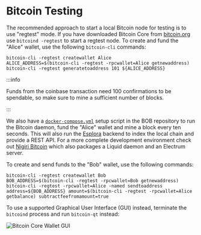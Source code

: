 # Bitcoin Testing

The recommended approach to start a local Bitcoin node for testing is to use "regtest" mode. If you have downloaded Bitcoin Core from [bitcoin.org](https://bitcoin.org/en/download) use `bitcoind -regtest` to start a regtest node. To create and fund the "Alice" wallet, use the following `bitcoin-cli` commands:

```shell
bitcoin-cli -regtest createwallet Alice
ALICE_ADDRESS=$(bitcoin-cli -regtest -rpcwallet=Alice getnewaddress)
bitcoin-cli -regtest generatetoaddress 101 ${ALICE_ADDRESS}
```

:::info

Funds from the coinbase transaction need 100 confirmations to be spendable, so make sure to mine a sufficient number of blocks.

:::

We also have a [`docker-compose.yml`](https://github.com/bob-collective/bob/blob/master/docker-compose.yml) setup script in the BOB repository to run the Bitcoin daemon, fund the "Alice" wallet and mine a block every ten seconds. This will also run the [Esplora](https://github.com/Blockstream/esplora) backend to index the local chain and provide a REST API. For a more complete development environment check out [Nigiri Bitcoin](https://github.com/vulpemventures/nigiri/) which also packages a Liquid daemon and an Electrum server.

To create and send funds to the "Bob" wallet, use the following commands:

```shell
bitcoin-cli -regtest createwallet Bob
BOB_ADDRESS=$(bitcoin-cli -regtest -rpcwallet=Bob getnewaddress)
bitcoin-cli -regtest -rpcwallet=Alice -named sendtoaddress address=${BOB_ADDRESS} amount=$(bitcoin-cli -regtest -rpcwallet=Alice getbalance) subtractfeefromamount=true
```

To use a supported Graphical User Interface (GUI) instead, terminate the `bitcoind` process and run `bitcoin-qt` instead:

![Bitcoin Core Wallet GUI](https://bitcoin.org/img/bitcoin-core/clear-overview.png?1697494088)